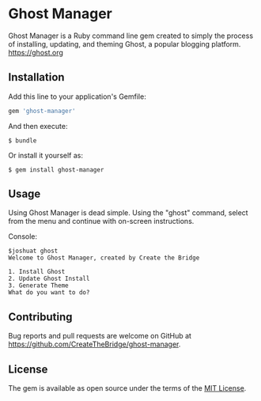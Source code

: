 # Ghost Manager

Ghost Manager is a Ruby command line gem created to simply the process of installing, updating, and theming Ghost, a popular blogging platform. https://ghost.org

## Installation

Add this line to your application's Gemfile:

```ruby
gem 'ghost-manager'
```

And then execute:

    $ bundle

Or install it yourself as:

    $ gem install ghost-manager

## Usage

Using Ghost Manager is dead simple. Using the "ghost" command, select from the menu and continue with on-screen instructions.

Console:
```
$joshuat ghost
Welcome to Ghost Manager, created by Create the Bridge

1. Install Ghost
2. Update Ghost Install
3. Generate Theme
What do you want to do?
```


## Contributing

Bug reports and pull requests are welcome on GitHub at https://github.com/CreateTheBridge/ghost-manager.


## License

The gem is available as open source under the terms of the [MIT License](http://opensource.org/licenses/MIT).
